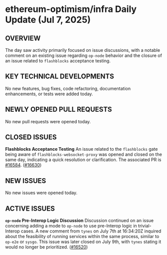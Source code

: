 # ethereum-optimism/infra Daily Update (Jul 7, 2025)
## OVERVIEW 
The day saw activity primarily focused on issue discussions, with a notable comment on an existing issue regarding `op-node` behavior and the closure of an issue related to `flashblocks` acceptance testing.

## KEY TECHNICAL DEVELOPMENTS
No new features, bug fixes, code refactoring, documentation enhancements, or tests were added today.

## NEWLY OPENED PULL REQUESTS
No new pull requests were opened today.

## CLOSED ISSUES
**Flashblocks Acceptance Testing**
An issue related to the `flashblocks` gate being aware of `flashblocks-websocket-proxy` was opened and closed on the same day, indicating a quick resolution or clarification. The associated PR is [#16584](https://github.com/ethereum-optimism/optimism/pull/16584). ([#16630](https://github.com/ethereum-optimism/infra/issues/16630))

## NEW ISSUES
No new issues were opened today.

## ACTIVE ISSUES
**`op-node` Pre-Interop Logic Discussion**
Discussion continued on an issue concerning adding a mode to `op-node` to use pre-Interop logic in trivial-Interop cases. A new comment from `tynes` on July 7th at 16:34:20Z inquired about the feasibility of running services within the same process, similar to `op-e2e` or `sysgo`. This issue was later closed on July 9th, with `tynes` stating it would no longer be prioritized. ([#16520](https://github.com/ethereum-optimism/infra/issues/16520))